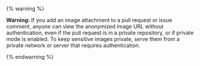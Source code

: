 {% warning %}

**Warning:** If you add an image attachment to a pull request or issue comment, anyone can view the anonymized image URL without authentication, even if the pull request is in a private repository, or if private mode is enabled. To keep sensitive images private, serve them from a private network or server that requires authentication.

{% endwarning %}
